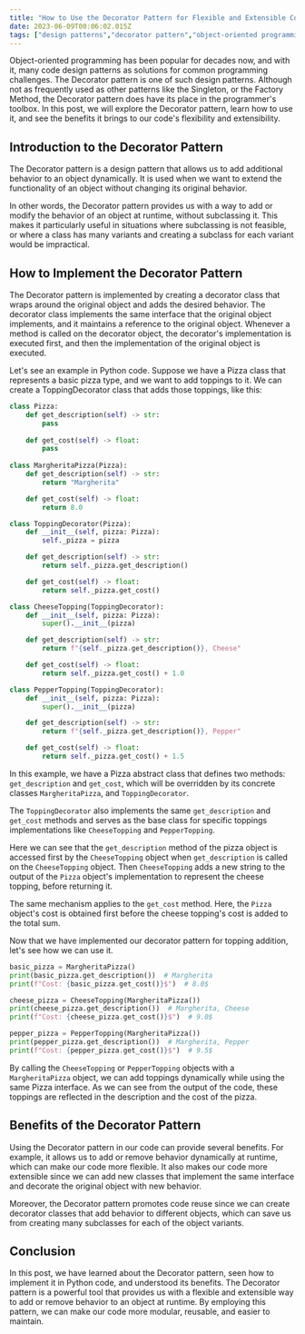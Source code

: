 ```yaml
---
title: "How to Use the Decorator Pattern for Flexible and Extensible Code"
date: 2023-06-09T00:06:02.015Z
tags: ["design patterns","decorator pattern","object-oriented programming"]
---
```



Object-oriented programming has been popular for decades now, and with it, many code design patterns as solutions for common programming challenges. The Decorator pattern is one of such design patterns. Although not as frequently used as other patterns like the Singleton, or the Factory Method, the Decorator pattern does have its place in the programmer's toolbox. In this post, we will explore the Decorator pattern, learn how to use it, and see the benefits it brings to our code's flexibility and extensibility.

## Introduction to the Decorator Pattern

The Decorator pattern is a design pattern that allows us to add additional behavior to an object dynamically. It is used when we want to extend the functionality of an object without changing its original behavior. 

In other words, the Decorator pattern provides us with a way to add or modify the behavior of an object at runtime, without subclassing it. This makes it particularly useful in situations where subclassing is not feasible, or where a class has many variants and creating a subclass for each variant would be impractical.

## How to Implement the Decorator Pattern

The Decorator pattern is implemented by creating a decorator class that wraps around the original object and adds the desired behavior. The decorator class implements the same interface that the original object implements, and it maintains a reference to the original object. Whenever a method is called on the decorator object, the decorator's implementation is executed first, and then the implementation of the original object is executed.

Let's see an example in Python code. Suppose we have a Pizza class that represents a basic pizza type, and we want to add toppings to it. We can create a ToppingDecorator class that adds those toppings, like this:

```python
class Pizza:
    def get_description(self) -> str:
        pass
    
    def get_cost(self) -> float:
        pass
    
class MargheritaPizza(Pizza):
    def get_description(self) -> str:
        return "Margherita"

    def get_cost(self) -> float:
        return 8.0

class ToppingDecorator(Pizza):
    def __init__(self, pizza: Pizza):
        self._pizza = pizza

    def get_description(self) -> str:
        return self._pizza.get_description()

    def get_cost(self) -> float:
        return self._pizza.get_cost()

class CheeseTopping(ToppingDecorator):
    def __init__(self, pizza: Pizza):
        super().__init__(pizza)

    def get_description(self) -> str:
        return f"{self._pizza.get_description()}, Cheese"

    def get_cost(self) -> float:
        return self._pizza.get_cost() + 1.0

class PepperTopping(ToppingDecorator):
    def __init__(self, pizza: Pizza):
        super().__init__(pizza)

    def get_description(self) -> str:
        return f"{self._pizza.get_description()}, Pepper"

    def get_cost(self) -> float:
        return self._pizza.get_cost() + 1.5
```
In this example, we have a Pizza abstract class that defines two methods: `get_description` and `get_cost`, which will be overridden by its concrete classes `MargheritaPizza`, and `ToppingDecorator`.

The `ToppingDecorator` also implements the same `get_description` and `get_cost` methods and serves as the base class for specific toppings implementations like `CheeseTopping` and `PepperTopping`.

Here we can see that the `get_description` method of the pizza object is accessed first by the `CheeseTopping` object when `get_description` is called on the `CheeseTopping` object. Then `CheeseTopping` adds a new string to the output of the `Pizza` object's implementation to represent the cheese topping, before returning it.

The same mechanism applies to the `get_cost` method. Here, the `Pizza` object's cost is obtained first before the cheese topping's cost is added to the total sum.

Now that we have implemented our decorator pattern for topping addition, let's see how we can use it.

```python
basic_pizza = MargheritaPizza()
print(basic_pizza.get_description())  # Margherita
print(f"Cost: {basic_pizza.get_cost()}$")  # 8.0$

cheese_pizza = CheeseTopping(MargheritaPizza())
print(cheese_pizza.get_description())  # Margherita, Cheese
print(f"Cost: {cheese_pizza.get_cost()}$")  # 9.0$

pepper_pizza = PepperTopping(MargheritaPizza())
print(pepper_pizza.get_description())  # Margherita, Pepper
print(f"Cost: {pepper_pizza.get_cost()}$")  # 9.5$
```
By calling the `CheeseTopping` or `PepperTopping` objects with a `MargheritaPizza` object, we can add toppings dynamically while using the same Pizza interface. As we can see from the output of the code, these toppings are reflected in the description and the cost of the pizza.

## Benefits of the Decorator Pattern

Using the Decorator pattern in our code can provide several benefits. For example, it allows us to add or remove behavior dynamically at runtime, which can make our code more flexible. It also makes our code more extensible since we can add new classes that implement the same interface and decorate the original object with new behavior.

Moreover, the Decorator pattern promotes code reuse since we can create decorator classes that add behavior to different objects, which can save us from creating many subclasses for each of the object variants.

## Conclusion

In this post, we have learned about the Decorator pattern, seen how to implement it in Python code, and understood its benefits. The Decorator pattern is a powerful tool that provides us with a flexible and extensible way to add or remove behavior to an object at runtime. By employing this pattern, we can make our code more modular, reusable, and easier to maintain.